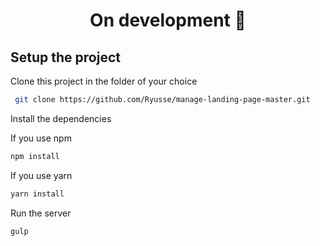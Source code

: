 **<h1 align="center">On development 🚧 </h1>**


**<h2>Setup the project</h2>**

  Clone this project in the folder of your choice

  ```bash
   git clone https://github.com/Ryusse/manage-landing-page-master.git
  ```

  Install the dependencies

  If you use npm 

  ```bash
  npm install
  ```

  If you use yarn

  ```bash
  yarn install
  ```

  Run the server

   ```bash
  gulp
  ```
